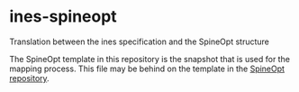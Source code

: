 # ines-spineopt

Translation between the ines specification and the SpineOpt structure

The SpineOpt template in this repository is the snapshot that is used for the mapping process. This file may be behind on the template in the [SpineOpt repository](https://github.com/Spine-tools/SpineOpt.jl).
